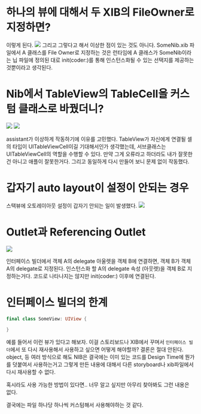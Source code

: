 # 하나의 뷰에 대해서 두 XIB의 FileOwner로 지정하면?
이렇게 된다.
![](https://i.imgur.com/owozQOC.png)
그리고 그렇다고 해서 이상한 점이 있는 것도 아니다. SomeNib.xib 파일에서 A 클래스를 File Owner로 지정하는 것은 런타임에 A 클래스가 SomeNib이라는 닙 파일에 정의된 대로 init(coder:)를 통해 인스턴스화될 수 있는 선택지를 제공하는 것뿐이라고 생각된다.

# Nib에서 TableView의 TableCell을 커스텀 클래스로 바꿨더니?
![](https://i.imgur.com/aIBE93l.png)
![](https://i.imgur.com/86a2lQo.png)

assistant가 이상하게 작동하기에 이유를 고민했다.  TableView가 자신에게 연결될 셀의 타입이 UITableViewCell이길 기대해서인가 생각했는데, 서브클래스는 UITableViewCell의 역할을 수행할 수 있다. 만약 그게 오류라고 하더라도 내가 잘못한건 아니고 애플이 잘못한거다. 그리고 동일하게 다시 만들어 보니 문제 없이 작동했다.

# 갑자기 auto layout이 설정이 안되는 경우
스택뷰에 오토레이아웃 설정이 갑자기 안되는 일이 발생했다.
![](https://i.imgur.com/94Gnpc5.png)

# Outlet과 Referencing Outlet
![](https://i.imgur.com/VpI7HDs.png)

인터페이스 빌더에서 객체 A의 delegate 아울렛을 객체 B에 연결하면, 객체 B가 객체 A의 delegate로 지정된다.
인스턴스화 할 A의 delegate 속성 (아웃렛)을 객체 B로 지정하는거다.
코드로 나타나지는 않지만 init(coder:) 이후에 연결된다.

# 인터페이스 빌더의 한계

```swift
final class SomeView: UIView {
							  
}
```
예를 들어서  이런 뷰가 있다고 해보자.
이걸 스토리보드나 XIB에서 꾸며서 `인터페이스 빌더`에서 또 다시 재사용해서 사용하고 싶으면 어떻게 해야할까?
결론은 절대 안된다.
object, 등 여러 방식으로 해도
NIB은 결국에는 이미 있는 코드를 Design Time에 뭔가를 덧붙여서 사용하는거고
그렇게 만든 내용에 대해서 다른 storyboard나 xib파일에서 다시 재사용할 수 없다.

혹시라도 사용 가능한 방법이 있다면.. 너무 알고 싶지만
아무리 찾아봐도 그런 내용은 없다.

결국에는 파일 하나당 하나씩 커스텀해서 사용해야하는 것 같다.